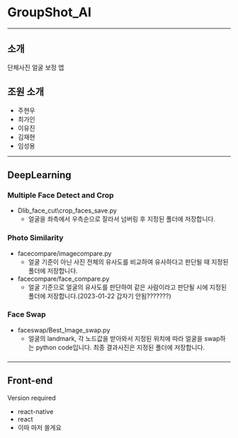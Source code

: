# GroupShot_AI

---

## 소개

단체사진 얼굴 보정 앱

## 조원 소개

- 주현우
- 최가인
- 이유진
- 김재현
- 임성용

---

## DeepLearning

### Multiple Face Detect and Crop

- Dlib_face_cut\crop_faces_save.py
  - 얼굴을 좌측에서 우측순으로 잘라서 넘버링 후 지정된 폴더에 저장합니다.

### Photo Similarity

- facecompare/imagecompare.py
  - 얼굴 기준이 아닌 사진 전체의 유사도를 비교하여 유사하다고 판단될 때 지정된 폴더에 저장합니다.
- facecompare/face_compare.py
  - 얼굴 기준으로 얼굴의 유사도를 판단하여 같은 사람이라고 판단될 시에 지정된 폴더에 저장합니다.(2023-01-22 갑자기 안됨???????)

### Face Swap

- faceswap/Best_Image_swap.py
  - 얼굴의 landmark, 각 노드값을 받아와서 지정된 위치에 따라 얼굴을 swap하는 python code입니다. 최종 결과사진은 지정된 폴더에 저장합니다.

###

---

## Front-end

Version required

- react-native
- react
- 이따 마저 쓸게요
